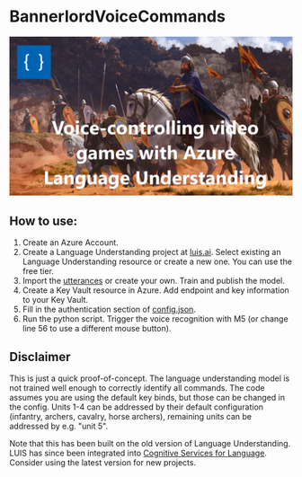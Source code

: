 # BannerlordVoiceCommands

![banner image](thumb.png)

## How to use:
1. Create an Azure Account.
1. Create a Language Understanding project at [luis.ai](https://www.luis.ai/). Select existing an Language Understanding resource or create a new one. You can use the free tier.
1. Import the [utterances](bannerlord-voice-commands.lu) or create your own. Train and publish the model.
1. Create a Key Vault resource in Azure. Add endpoint and key information to your Key Vault.
1. Fill in the authentication section of [config.json](config.json).
1. Run the python script. Trigger the voice recognition with M5 (or change line 56 to use a different mouse button).

## Disclaimer
This is just a quick proof-of-concept. The language understanding model is not trained well enough to correctly identify all commands. The code assumes you are using the default key binds, but those can be changed in the config. Units 1-4 can be addressed by their default configuration (infantry, archers, cavalry, horse archers), remaining units can be addressed by e.g. "unit 5".

Note that this has been built on the old version of Language Understanding. LUIS has since been integrated into [Cognitive Services for Language](https://language.cognitive.azure.com/). Consider using the latest version for new projects.
